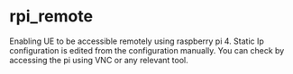 # rpi_remote
Enabling UE to be accessible remotely using raspberry pi 4. Static Ip configuration is edited from the configuration manually. You can check by accessing the pi using VNC or any relevant tool.
